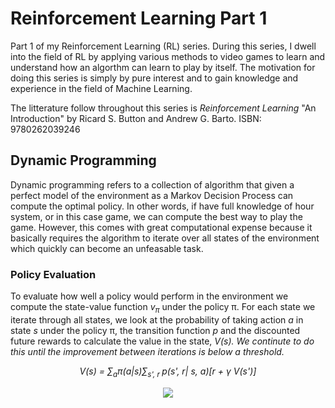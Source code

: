 # Reinforcement Learning Part 1

<p>Part 1 of my Reinforcement Learning (RL) series. During this series, I dwell into the field of RL by applying various methods to video games to learn and understand how an algorthm can learn to play by itself. The motivation for doing this series is simply by pure interest and to gain knowledge and experience in the field of Machine Learning.

The litterature follow throughout this series is <em>Reinforcement Learning</em> "An Introduction" by Ricard S. Button and Andrew G. Barto. 
ISBN: 9780262039246
</p>

## Dynamic Programming
<p>Dynamic programming refers to a collection of algorithm that given a perfect model of the environment as a Markov Decision Process can compute the optimal policy. In other words, if have full knowledge of hour system, or in this case game, we can compute the best way to play the game. However, this comes with great computational expense because it basically requires the algorithm to iterate over all states of the environment which quickly can become an unfeasable task.
</p>

### Policy Evaluation
<p>To evaluate how well a policy would perform in the environment we compute the state-value function <em>v<sub>π</sub></em> under the policy π. For each state we iterate through all states, we look at the probability of taking action <em>a</em> in state <em>s</em> under the policy π, the transition function <em>p</em> and the discounted future rewards to calculate the value in the state, <em>V(s). We continute to do this until the improvement between iterations is below a threshold.</em>
</p>

<p align="center">
<em>V(s) = &sum;<sub>a</sub>π(a|s)&sum;<sub>s', r </sub>p(s', r| s, a)[r + &gamma; V(s')]</em>
</p>

<p align="center">
<img align="center" src=https://github.com/AdamOlsson/rl_policy_iteration/blob/master/img/Heatmap_default.png>
</p>
